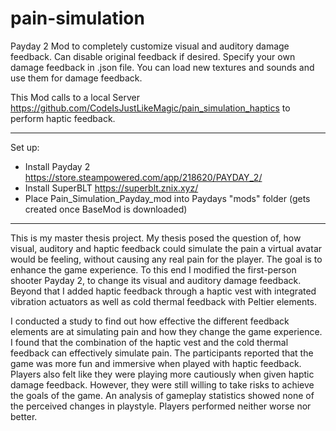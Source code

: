 # pain-simulation
 
Payday 2 Mod to completely customize visual and auditory damage feedback.
Can disable original feedback if desired.
Specify your own damage feedback in .json file.
You can load new textures and sounds and use them for damage feedback.

This Mod calls to a local Server https://github.com/CodeIsJustLikeMagic/pain_simulation_haptics to perform haptic feedback.

--------------------------------------

Set up:
- Install Payday 2 https://store.steampowered.com/app/218620/PAYDAY_2/
- Install SuperBLT https://superblt.znix.xyz/
- Place Pain_Simulation_Payday_mod into Paydays "mods" folder (gets created once BaseMod is downloaded)


-------------------------------------

This is my master thesis project.
My thesis posed the question of, how visual, auditory and haptic feedback could simulate the pain a virtual avatar would be feeling, without causing any real pain for the player. The goal is to enhance the game experience. To this end I modified the first-person shooter Payday 2, to change its visual and auditory damage feedback. Beyond that I added haptic feedback through a haptic vest with integrated vibration actuators as well as cold thermal feedback with Peltier elements. 

I conducted a study to find out how effective the different feedback elements are at simulating pain and how they change the game experience. I found that the combination of the haptic vest and the cold thermal feedback can effectively simulate pain. The participants reported that the game was more fun and immersive when played with haptic feedback. Players also felt like they were playing more cautiously when given haptic damage feedback. However, they were still willing to take risks to achieve the goals of the game. An analysis of gameplay statistics showed none of the perceived changes in playstyle. Players performed neither worse nor better.
